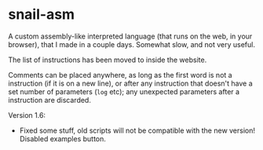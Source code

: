 # snail-asm
A custom assembly-like interpreted language (that runs on the web, in your browser), that I made in a couple days. Somewhat slow, and not very useful.

The list of instructions has been moved to inside the website.

Comments can be placed anywhere, as long as the first word is not a instruction (if it is on a new line), or after any instruction that doesn't have a set number of parameters (`log` etc); any unexpected parameters after a instruction are discarded.

Version 1.6:
 * Fixed some stuff, old scripts will not be compatible with the new version! Disabled examples button.
